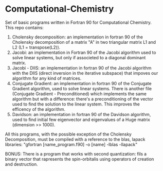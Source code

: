# Computational-Chemistry
Set of basic programs written in Fortran 90 for Computational Chemistry.
This repo contains:
1) Cholensky decomposition: an implementation in fortran 90 of the Cholensky decomposition of a matrix "A" in two triangular matrix L1 and L2 (L1 = transpose(L2)).
2) Jacobi: an implementation in Fortran 90 of the Jacobi algorithm used to solve linear systems, but only if associeted to a diagonal dominant matrix.
3) Jacobi - DIIS: an implementation in fortran 90 of the Jacobi algorithm with the DIIS (direct inversion in the iterative subspace) that impoves our algorithm for any kind of matrices.
4) Conjugate Gradient: an implementation in fortran 90 of the Conjugate Gradient algorithm, used to solve linear systems. There is another file (Conjugate Gradient - Preconditioned) which implements the same algorithm but with a difference: there's a preconditioning of the vector used to find the solution to the linear system. This improves the efficency of the algorithm.
5) Davidson:  an implementation in fortran 90 of the Davidson algorithm, used to find initial few eigenvector and eigenvalues of a Huge matrix (dimension >> 1000).

All this programs, with the possible exception of the Cholensky Decomposition, must be compiled with a reference to the blas, lapack libraries: "gfortran [name_program.f90] -o [name] -lblas -llapack" 

BONUS: There is a program that works with second quantization: fils a binary vector that rapresents the spin-orbitalis using operators of creation and destruction.

